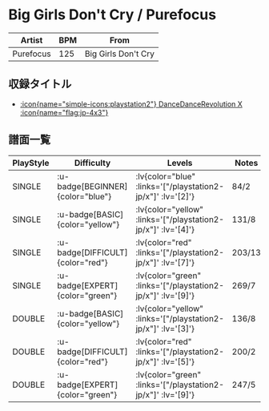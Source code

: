 # Big Girls Don't Cry / Purefocus

|Artist|BPM|From|
|------|---|----|
|Purefocus|125|Big Girls Don't Cry|

## 収録タイトル

- [ :icon{name="simple-icons:playstation2"} DanceDanceRevolution X :icon{name="flag:jp-4x3"} ](/playstation2-jp/x)

## 譜面一覧

|PlayStyle|Difficulty|Levels|Notes|Movie|
|---------|----------|------|-----|-----|
|SINGLE| :u-badge[BEGINNER]{color="blue"} | :lv{color="blue" :links='["/playstation2-jp/x"]' :lv='[2]'} |84/2||
|SINGLE| :u-badge[BASIC]{color="yellow"} | :lv{color="yellow" :links='["/playstation2-jp/x"]' :lv='[4]'} |131/8||
|SINGLE| :u-badge[DIFFICULT]{color="red"} | :lv{color="red" :links='["/playstation2-jp/x"]' :lv='[7]'} |203/13||
|SINGLE| :u-badge[EXPERT]{color="green"} | :lv{color="green" :links='["/playstation2-jp/x"]' :lv='[9]'} |269/7||
|DOUBLE| :u-badge[BASIC]{color="yellow"} | :lv{color="yellow" :links='["/playstation2-jp/x"]' :lv='[3]'} |136/8||
|DOUBLE| :u-badge[DIFFICULT]{color="red"} | :lv{color="red" :links='["/playstation2-jp/x"]' :lv='[5]'} |200/2||
|DOUBLE| :u-badge[EXPERT]{color="green"} | :lv{color="green" :links='["/playstation2-jp/x"]' :lv='[9]'} |247/5||

